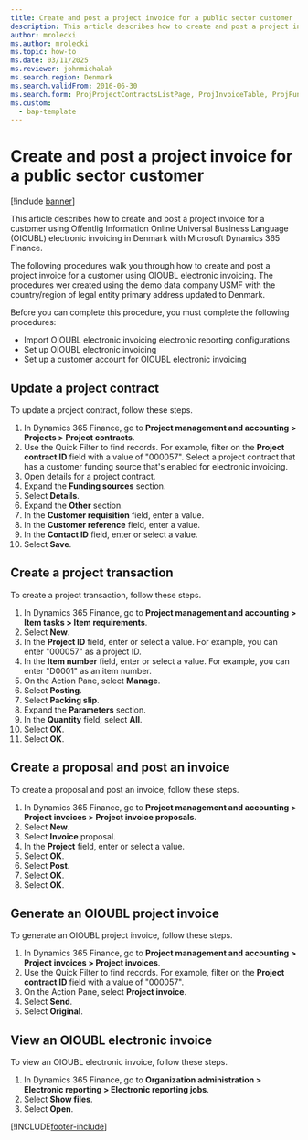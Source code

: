```yaml
--- 
title: Create and post a project invoice for a public sector customer
description: This article describes how to create and post a project invoice for a customer using OIOUBL electronic invoicing in Denmark with Microsoft Dynamics 365 Finance.
author: mrolecki
ms.author: mrolecki
ms.topic: how-to
ms.date: 03/11/2025
ms.reviewer: johnmichalak 
ms.search.region: Denmark
ms.search.validFrom: 2016-06-30
ms.search.form: ProjProjectContractsListPage, ProjInvoiceTable, ProjFundingSourceDetail, ContactPersonLookup, ProjSalesItemReq, ProjTableLookup, InventItemIdLookupSimple, SalesEditLines,  ProjInvoiceProposalListPage, ProjInvoiceProposalCreateLines, ProjInvoiceProposalDetail, ProjInvoiceEditLines, ProjInvoiceListPage, ERFormatMappingRunJobTable
ms.custom: 
  - bap-template
---
```


# Create and post a project invoice for a public sector customer

[!include [banner](../../includes/banner.md)]

This article describes how to create and post a project invoice for a customer using Offentlig Information Online Universal Business Language (OIOUBL) electronic invoicing in Denmark with Microsoft Dynamics 365 Finance.

The following procedures walk you through how to create and post a project invoice for a customer using OIOUBL electronic invoicing. The procedures wer created using the demo data company USMF with the country/region of legal entity primary address updated to Denmark.

Before you can complete this procedure, you must complete the following procedures:
- Import OIOUBL electronic invoicing electronic reporting configurations
- Set up OIOUBL electronic invoicing
- Set up a customer account for OIOUBL electronic invoicing

## Update a project contract

To update a project contract, follow these steps.

1. In Dynamics 365 Finance, go to **Project management and accounting \> Projects \> Project contracts**.
1. Use the Quick Filter to find records. For example, filter on the **Project contract ID** field with a value of "000057". Select a project contract that has a customer funding source that's enabled for electronic invoicing.  
1. Open details for a project contract.
1. Expand the **Funding sources** section.
1. Select **Details**.
1. Expand the **Other** section.
1. In the **Customer requisition** field, enter a value.
1. In the **Customer reference** field, enter a value.
1. In the **Contact ID** field, enter or select a value.
1. Select **Save**.

## Create a project transaction

To create a project transaction, follow these steps.

1. In Dynamics 365 Finance, go to **Project management and accounting \> Item tasks \> Item requirements**.
1. Select **New**.
1. In the **Project ID** field, enter or select a value. For example, you can enter "000057" as a project ID.  
1. In the **Item number** field, enter or select a value. For example, you can enter "D0001" as an item number.  
1. On the Action Pane, select **Manage**.
1. Select **Posting**.
1. Select **Packing slip**.
1. Expand the **Parameters** section.
1. In the **Quantity** field, select **All**.
10. Select **OK**.
11. Select **OK**.

## Create a proposal and post an invoice 

To create a proposal and post an invoice, follow these steps.

1. In Dynamics 365 Finance, go to **Project management and accounting \> Project invoices \> Project invoice proposals**.
1. Select **New**.
1. Select **Invoice** proposal.
1. In the **Project** field, enter or select a value.
1. Select **OK**.
1. Select **Post**.
1. Select **OK**.
1. Select **OK**.

## Generate an OIOUBL project invoice

To generate an OIOUBL project invoice, follow these steps.

1. In Dynamics 365 Finance, go to **Project management and accounting \> Project invoices \> Project invoices**.
1. Use the Quick Filter to find records. For example, filter on the **Project contract ID** field with a value of "000057".
1. On the Action Pane, select **Project invoice**.
1. Select **Send**.
1. Select **Original**.

## View an OIOUBL electronic invoice

To view an OIOUBL electronic invoice, follow these steps.

1. In Dynamics 365 Finance, go to **Organization administration \> Electronic reporting \> Electronic reporting jobs**.
1. Select **Show files**.
1. Select **Open**.



[!INCLUDE[footer-include](../../../includes/footer-banner.md)]
